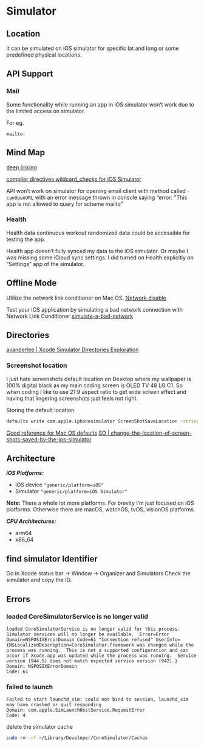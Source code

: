 # Simulator

## Location

It can be simulated on iOS simulator for specific lat and long or some predefined physical locations.

## API Support

### Mail

Some functionality while running an app in iOS simulator won’t work due to the limited access on simulator.

For eg.

```x-callback-url
mailto:
```
## Mind Map

[deep linking](ios/config/linking.md)

[compiler directives wildcard_checks for iOS Simulator](ios/library/wildcard_checks#Check%20Simulator)


API won’t work on simulator for opening email client with method called `-canOpenURL` with an error message thrown in console saying “error: "This app is not allowed to query for scheme mailto"

### Health

Health data continuous workout randomized data could be accessible for testing the app.

Health app doesn’t fully synced my data to the iOS simulator. Or maybe I was missing some iCloud sync settings. I did turned on Health explicitly on “Settings” app of the simulator.

## Offline Mode

Utilize the network link conditioner on Mac OS.
[Network disable](https://www.tutorialspoint.com/how-to-disable-the-network-in-ios-simulator)

Test your iOS application by simulating a bad network connection with Network Link Conditioner
[simulate-a-bad-network](https://designcode.io/swiftui-advanced-handbook-simulate-a-bad-network)


## Directories

[avanderlee | Xcode Simulator Directories Exploration](https://www.avanderlee.com/xcode/simulator-directories-access/)

### Screenshot location

I just hate screenshots default location on Desktop where my wallpaper is 100% digital black as my main coding screen is OLED TV 48 LG C1.
So when coding I like to use 21:9 aspect ratio to get wide screen effect and having that lingering screenshots just feels not right.

Storing the default location 
```bash
defaults write com.apple.iphonesimulator ScreenShotSaveLocation -string ~/Documents/Screenshots
```

[Good reference for Mac OS defaults](https://macos-defaults.com/simulator/screenshotsavelocation.html)
[SO | change-the-location-of-screen-shots-saved-by-the-ios-simulator](https://stackoverflow.com/questions/23661097/change-the-location-of-screen-shots-saved-by-the-ios-simulator) 

## Architecture

**_iOS Platforms:_**

- iOS device `"generic/platform=iOS"`
- Simulator `"generic/platform=iOS Simulator"`

**Note:** There a whole lot more platforms. For brevity I’m just focused on iOS platforms. Otherwise there are macOS, watchOS, tvOS, visionOS platforms.

**_CPU Architectures:_**

- arm64
- x86_64


## find simulator Identifier

Go in Xcode status bar -> Window -> Organizer and Simulators
Check the simulator and copy the ID.




## Errors


### loaded CoreSimulatorService is no longer valid

```text
loaded CoreSimulatorService is no longer valid for this process.  Simulator services will no longer be available.  Error=Error Domain=NSPOSIXErrorDomain Code=61 "Connection refused" UserInfo={NSLocalizedDescription=CoreSimulator.framework was changed while the process was running.  This is not a supported configuration and can occur if Xcode.app was updated while the process was running.  Service version (944.5) does not match expected service version (942).}
Domain: NSPOSIXErrorDomain
Code: 61

```


### failed to launch

```log
Failed to start launchd_sim: could not bind to session, launchd_sim may have crashed or quit responding
Domain: com.apple.SimLaunchHostService.RequestError
Code: 4
```


delete the simulator cache 

```sh
sudo rm -rf ~/Library/Developer/CoreSimulator/Caches
```